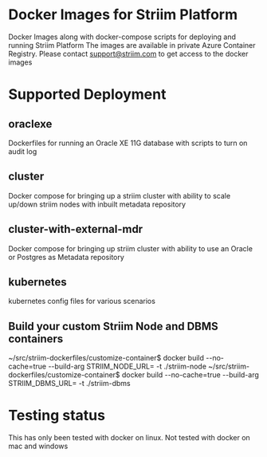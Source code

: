 Docker Images for Striim Platform
=====

Docker Images along with docker-compose scripts for deploying and running Striim Platform
The images are available in private Azure Container Registry. Please contact support@striim.com
to get access to the docker images

# Supported Deployment 
## oraclexe
Dockerfiles for running an Oracle XE 11G database with scripts to turn on audit log
## cluster
Docker compose for bringing up a striim cluster with ability to scale up/down striim nodes with inbuilt metadata repository
## cluster-with-external-mdr
Docker compose for bringing up striim cluster with ability to use an Oracle or Postgres as Metadata repository
## kubernetes
kubernetes config files for various scenarios
## Build your custom Striim Node and DBMS containers
~/src/striim-dockerfiles/customize-container$ docker build --no-cache=true --build-arg STRIIM_NODE_URL=<http-url-to-download-striim-node-rpm> -t <custom-node-image-name> ./striim-node
~/src/striim-dockerfiles/customize-container$ docker build --no-cache=true --build-arg STRIIM_DBMS_URL=<http-url-to-download-striim-dbms-rpm> -t <custom-dbms-image-name> ./striim-dbms


# Testing status
This has only been tested with docker on linux.
Not tested with docker on mac and windows
